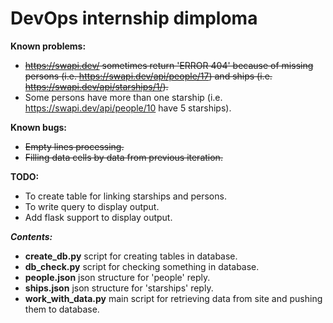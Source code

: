 <h1>DevOps internship dimploma</h1>

<b>Known problems:</b>
- <s>https://swapi.dev/ sometimes return 'ERROR 404' because of missing persons (i.e. https://swapi.dev/api/people/17) and ships (i.e. https://swapi.dev/api/starships/1/).</s>
- Some persons have more than one starship (i.e. https://swapi.dev/api/people/10 have 5 starships).

<b>Known bugs:</b>
- <s>Empty lines processing.</s>
- <s>Filling data cells by data from previous iteration.</s>

<b>TODO:</b>
- To create table for linking starships and persons.
- To write query to display output.
- Add flask support to display output.

<b><i>Contents:</i></b>
- <b>create_db.py</b> script for creating tables in database.
- <b>db_check.py</b> script for checking something in database.
- <b>people.json</b> json structure for 'people' reply.
- <b>ships.json</b> json structure for 'starships' reply.
- <b>work_with_data.py</b> main script for retrieving data from site and pushing them to database.
